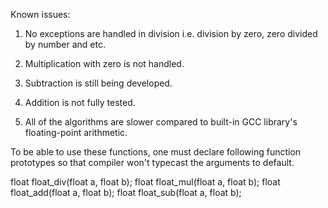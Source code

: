 Known issues:

1) No exceptions are handled in division i.e. division by zero, zero divided by number and etc.

2) Multiplication with zero is not handled.

3) Subtraction is still being developed.

4) Addition is not fully tested.

5) All of the algorithms are slower compared to built-in GCC library's floating-point arithmetic.


To be able to use these functions, one must declare following function prototypes so that compiler won't typecast the arguments to default.
>>>>>>>>>>>>>>>>>>>>>>>>>>>>>>>>>>
float float_div(float a, float b);
float float_mul(float a, float b);
float float_add(float a, float b);
float float_sub(float a, float b);
>>>>>>>>>>>>>>>>>>>>>>>>>>>>>>>>>>